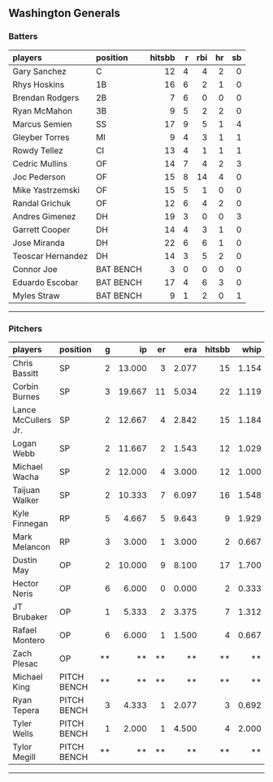 ## Washington Generals

### Batters

 
|players           |position  | hitsbb|  r| rbi| hr| sb| 
|:-----------------|:---------|------:|--:|---:|--:|--:| 
|Gary Sanchez      |C         |     12|  4|   4|  2|  0| 
|Rhys Hoskins      |1B        |     16|  6|   2|  1|  0| 
|Brendan Rodgers   |2B        |      7|  6|   0|  0|  0| 
|Ryan McMahon      |3B        |      9|  5|   2|  2|  0| 
|Marcus Semien     |SS        |     17|  9|   5|  1|  4| 
|Gleyber Torres    |MI        |      9|  4|   3|  1|  1| 
|Rowdy Tellez      |CI        |     13|  4|   1|  1|  1| 
|Cedric Mullins    |OF        |     14|  7|   4|  2|  3| 
|Joc Pederson      |OF        |     15|  8|  14|  4|  0| 
|Mike Yastrzemski  |OF        |     15|  5|   1|  0|  0| 
|Randal Grichuk    |OF        |     12|  6|   4|  2|  0| 
|Andres Gimenez    |DH        |     19|  3|   0|  0|  3| 
|Garrett Cooper    |DH        |     14|  4|   3|  1|  0| 
|Jose Miranda      |DH        |     22|  6|   6|  1|  0| 
|Teoscar Hernandez |DH        |     14|  3|   5|  2|  0| 
|Connor Joe        |BAT BENCH |      3|  0|   0|  0|  0| 
|Eduardo Escobar   |BAT BENCH |     17|  4|   6|  3|  0| 
|Myles Straw       |BAT BENCH |      9|  1|   2|  0|  1| 


* * *

### Pitchers

 
|players             |position    |  g|     ip| er|   era| hitsbb|  whip| so|  w| sv| 
|:-------------------|:-----------|--:|------:|--:|-----:|------:|-----:|--:|--:|--:| 
|Chris Bassitt       |SP          |  2| 13.000|  3| 2.077|     15| 1.154| 14|  2|  0| 
|Corbin Burnes       |SP          |  3| 19.667| 11| 5.034|     22| 1.119| 24|  1|  0| 
|Lance McCullers Jr. |SP          |  2| 12.667|  4| 2.842|     15| 1.184| 13|  2|  0| 
|Logan Webb          |SP          |  2| 11.667|  2| 1.543|     12| 1.029| 13|  1|  0| 
|Michael Wacha       |SP          |  2| 12.000|  4| 3.000|     12| 1.000| 14|  1|  0| 
|Taijuan Walker      |SP          |  2| 10.333|  7| 6.097|     16| 1.548|  8|  0|  0| 
|Kyle Finnegan       |RP          |  5|  4.667|  5| 9.643|      9| 1.929|  5|  0|  1| 
|Mark Melancon       |RP          |  3|  3.000|  1| 3.000|      2| 0.667|  2|  0|  0| 
|Dustin May          |OP          |  2| 10.000|  9| 8.100|     17| 1.700|  8|  0|  0| 
|Hector Neris        |OP          |  6|  6.000|  0| 0.000|      2| 0.333| 10|  1|  1| 
|JT Brubaker         |OP          |  1|  5.333|  2| 3.375|      7| 1.312|  5|  0|  0| 
|Rafael Montero      |OP          |  6|  6.000|  1| 1.500|      4| 0.667|  6|  0|  4| 
|Zach Plesac         |OP          | **|     **| **|    **|     **|    **| **| **| **| 
|Michael King        |PITCH BENCH | **|     **| **|    **|     **|    **| **| **| **| 
|Ryan Tepera         |PITCH BENCH |  3|  4.333|  1| 2.077|      3| 0.692|  4|  2|  0| 
|Tyler Wells         |PITCH BENCH |  1|  2.000|  1| 4.500|      4| 2.000|  1|  0|  0| 
|Tylor Megill        |PITCH BENCH | **|     **| **|    **|     **|    **| **| **| **| 


* * *


